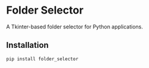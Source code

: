 # Folder Selector

A Tkinter-based folder selector for Python applications.

## Installation

```bash
pip install folder_selector